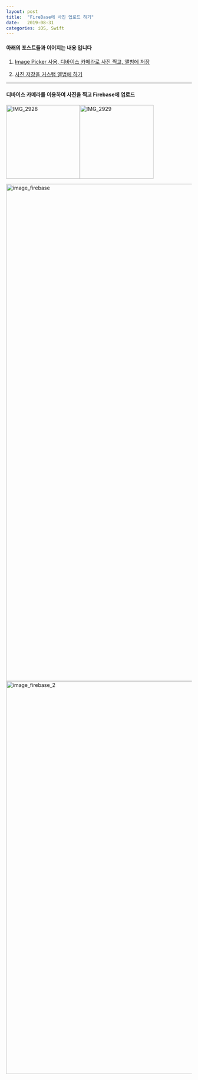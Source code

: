```yaml
---
layout: post
title:  "FireBase에 사진 업로드 하기"
date:   2019-08-31
categories: iOS, Swift
---
```

#### 아래의 포스트들과 이어지는 내용 입니다

1. [Image Picker 사용, 디바이스 카메라로 사진 찍고, 앨범에 저장](https://vincentgeranium.github.io/ios,/swift/2019/08/28/til.html)

2. [사진 저장을 커스텀 앨범에 하기](https://vincentgeranium.github.io/ios,/swift/2019/08/30/til.html)

---

#### 디바이스 카메라를 이용하여 사진을 찍고 Firebase에  업로드

<img width="200" alt="IMG_2928" src="https://user-images.githubusercontent.com/42841888/64064928-899a2800-cc42-11e9-9913-879363df0801.PNG"><img width="200" alt="IMG_2929" src="https://user-images.githubusercontent.com/42841888/64064942-b0f0f500-cc42-11e9-873f-3d8f2bfda8b7.PNG">

<img width="1348" alt="image_firebase" src="https://user-images.githubusercontent.com/42841888/64064990-18a74000-cc43-11e9-9e2e-68630afd612a.png">

<img width="1065" alt="image_firebase_2" src="https://user-images.githubusercontent.com/42841888/64064994-265cc580-cc43-11e9-8cc5-e7f299e6916b.png">


